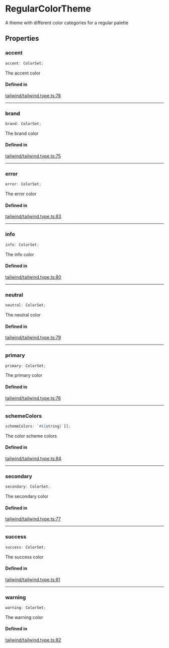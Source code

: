 # RegularColorTheme

A theme with different color categories for a regular palette

## Properties

### accent

```ts
accent: ColorSet;
```

The accent color

#### Defined in

[tailwind/tailwind.type.ts:78](https://github.com/Sillybit-io/colorhacks/blob/9a1a410a2ab3d0d5aa1082a1583a18ba63dd35e8/src/features/tailwind/tailwind.type.ts#L78)

***

### brand

```ts
brand: ColorSet;
```

The brand color

#### Defined in

[tailwind/tailwind.type.ts:75](https://github.com/Sillybit-io/colorhacks/blob/9a1a410a2ab3d0d5aa1082a1583a18ba63dd35e8/src/features/tailwind/tailwind.type.ts#L75)

***

### error

```ts
error: ColorSet;
```

The error color

#### Defined in

[tailwind/tailwind.type.ts:83](https://github.com/Sillybit-io/colorhacks/blob/9a1a410a2ab3d0d5aa1082a1583a18ba63dd35e8/src/features/tailwind/tailwind.type.ts#L83)

***

### info

```ts
info: ColorSet;
```

The info color

#### Defined in

[tailwind/tailwind.type.ts:80](https://github.com/Sillybit-io/colorhacks/blob/9a1a410a2ab3d0d5aa1082a1583a18ba63dd35e8/src/features/tailwind/tailwind.type.ts#L80)

***

### neutral

```ts
neutral: ColorSet;
```

The neutral color

#### Defined in

[tailwind/tailwind.type.ts:79](https://github.com/Sillybit-io/colorhacks/blob/9a1a410a2ab3d0d5aa1082a1583a18ba63dd35e8/src/features/tailwind/tailwind.type.ts#L79)

***

### primary

```ts
primary: ColorSet;
```

The primary color

#### Defined in

[tailwind/tailwind.type.ts:76](https://github.com/Sillybit-io/colorhacks/blob/9a1a410a2ab3d0d5aa1082a1583a18ba63dd35e8/src/features/tailwind/tailwind.type.ts#L76)

***

### schemeColors

```ts
schemeColors: `#${string}`[];
```

The color scheme colors

#### Defined in

[tailwind/tailwind.type.ts:84](https://github.com/Sillybit-io/colorhacks/blob/9a1a410a2ab3d0d5aa1082a1583a18ba63dd35e8/src/features/tailwind/tailwind.type.ts#L84)

***

### secondary

```ts
secondary: ColorSet;
```

The secondary color

#### Defined in

[tailwind/tailwind.type.ts:77](https://github.com/Sillybit-io/colorhacks/blob/9a1a410a2ab3d0d5aa1082a1583a18ba63dd35e8/src/features/tailwind/tailwind.type.ts#L77)

***

### success

```ts
success: ColorSet;
```

The success color

#### Defined in

[tailwind/tailwind.type.ts:81](https://github.com/Sillybit-io/colorhacks/blob/9a1a410a2ab3d0d5aa1082a1583a18ba63dd35e8/src/features/tailwind/tailwind.type.ts#L81)

***

### warning

```ts
warning: ColorSet;
```

The warning color

#### Defined in

[tailwind/tailwind.type.ts:82](https://github.com/Sillybit-io/colorhacks/blob/9a1a410a2ab3d0d5aa1082a1583a18ba63dd35e8/src/features/tailwind/tailwind.type.ts#L82)
